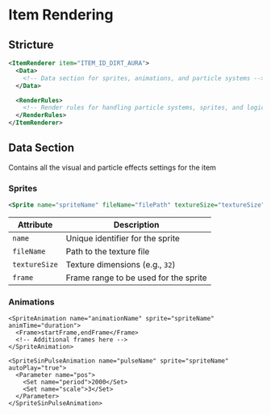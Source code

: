 # Item Rendering

## Stricture

```xml
<ItemRenderer item="ITEM_ID_DIRT_AURA">
  <Data>
    <!-- Data section for sprites, animations, and particle systems -->
  </Data>

  <RenderRules>
    <!-- Render rules for handling particle systems, sprites, and logic -->
  </RenderRules>
</ItemRenderer>
```

## Data Section

Contains all the visual and particle effects settings for the item

### Sprites

```xml
<Sprite name="spriteName" fileName="filePath" textureSize="textureSize" frame="startFrame,endFrame"/>
```

| Attribute       | Description                                |
|-----------------|--------------------------------------------|
| `name`          | Unique identifier for the sprite           |
| `fileName`      | Path to the texture file                   |
| `textureSize`   | Texture dimensions (e.g., `32`)            |
| `frame`         | Frame range to be used for the sprite      |

### Animations

```
<SpriteAnimation name="animationName" sprite="spriteName" animTime="duration">
  <Frame>startFrame,endFrame</Frame>
  <!-- Additional frames here -->
</SpriteAnimation>

<SpriteSinPulseAnimation name="pulseName" sprite="spriteName" autoPlay="true">
  <Parameter name="pos">
    <Set name="period">2000</Set>
    <Set name="scale">3</Set>
  </Parameter>
</SpriteSinPulseAnimation>
```